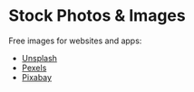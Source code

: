 # Stock Photos & Images

Free images for websites and apps:

- [Unsplash](https://unsplash.com)
- [Pexels](https://pexels.com)
- [Pixabay](https://pixabay.com)
